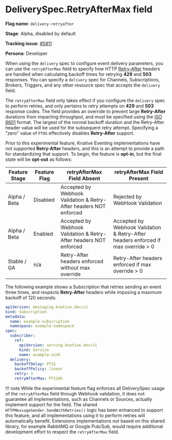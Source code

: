 # DeliverySpec.RetryAfterMax field

**Flag name**: `delivery-retryafter`

**Stage**: Alpha, disabled by default

**Tracking issue**: [#5811](https://github.com/knative/eventing/issues/5811)

**Persona**: Developer

When using the `delivery` spec to configure event delivery parameters, you can
use the `retryAfterMax` field to specify how
HTTP [Retry-After](https://datatracker.ietf.org/doc/html/rfc7231#section-7.1.3)
headers are handled when calculating backoff times for retrying **429** and
**503** responses. You can specify a `delivery` spec for Channels,
Subscriptions, Brokers, Triggers, and any other resource spec that accepts the
`delivery` field.

The `retryAfterMax` field only takes effect if you configure the `delivery` spec
to perform retries, and only pertains to retry attempts on **429** and **503**
response codes. The field provides an override to prevent large **Retry-After**
durations from impacting throughput, and must be specified using
the [ISO 8601](https://en.wikipedia.org/wiki/ISO_8601#Times) format. The largest
of the normal backoff duration and the Retry-After header value will be used for
the subsequent retry attempt. Specifying a "zero" value of `PT0S` effectively
disables **Retry-After** support.

Prior to this experimental feature, Knative Eventing implementations have not
supported **Retry-After** headers, and this is an attempt to provide a path
for standardizing that support.  To begin, the feature is **opt-in**, but the
final state will be **opt-out** as follows:

| Feature Stage | Feature Flag | retryAfterMax Field Absent | retryAfterMax Field Present |
| --- | --- | --- | --- |
| Alpha / Beta | Disabled | Accepted by Webhook Validation & Retry-After headers NOT enforced | Rejected by WebHook Validation |
| Alpha / Beta | Enabled | Accepted  by Webhook Validation & Retry-After headers NOT enforced | Accepted by Webhook Validation & Retry-After headers enforced if max override > 0 |
| Stable / GA | n/a | Retry-After headers enforced without max override | Retry-After headers enforced if max override > 0 |

The following example shows a Subscription that retries sending an event three
times, and respects **Retry-After** headers while imposing a maximum backoff of
120 seconds:

```yaml
apiVersion: messaging.knative.dev/v1
kind: Subscription
metadata:
  name: example-subscription
  namespace: example-namespace
spec:
  subscriber:
    ref:
      apiVersion: serving.knative.dev/v1
      kind: Service
      name: example-sink
  delivery:
    backoffDelay: PT2S
    backoffPolicy: linear
    retry: 3
    retryAfterMax: PT120S
```

!!! note
    While the experimental feature flag enforces all DeliverySpec usage of the
    `retryAfterMax` field through Webhook validation, it does not guarantee all
    implementations, such as Channels or Sources, actually implement support
    for the field.  The shared `HTTPMessageSender.SendWithRetries()` logic has
    been enhanced to support this feature, and all implementations using it to
    perform retries will automatically benefit.  Extensions implementations not
    based on this shared library, for example RabbitMQ or Google Pub/Sub, would
    require additional development effort to respect the `retryAfterMax` field.
